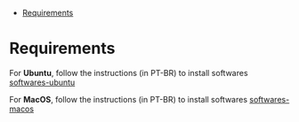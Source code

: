 <!-- TOC -->

- [Requirements](#requirements)

<!-- TOC -->

# Requirements

For **Ubuntu**, follow the instructions (in PT-BR) to install softwares [softwares-ubuntu](softwares-ubuntu.md)

For **MacOS**, follow the instructions (in PT-BR) to install softwares [softwares-macos](softwares-macos.md)
